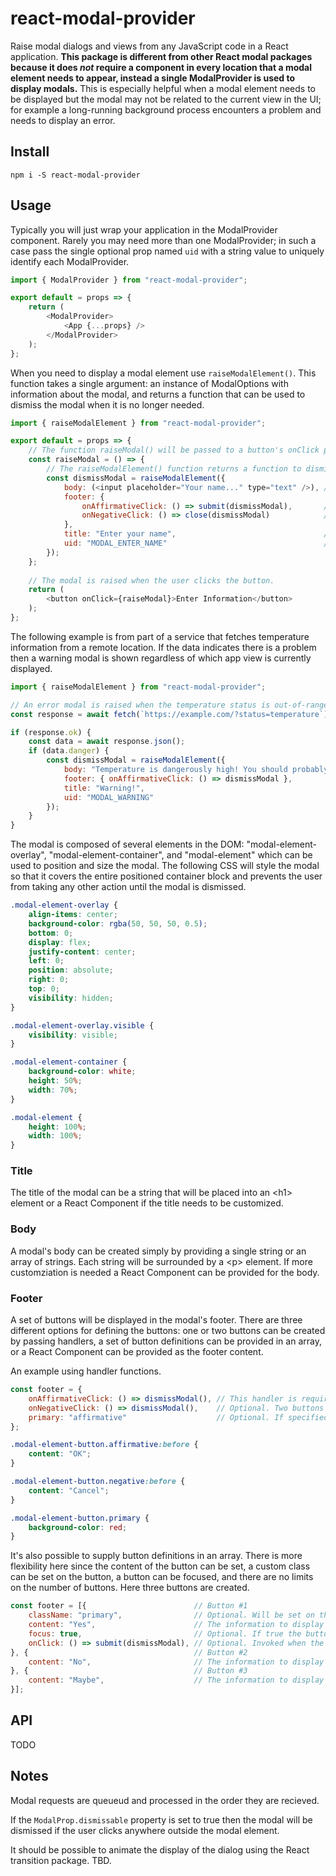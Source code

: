 # react-modal-provider

Raise modal dialogs and views from any JavaScript code in a React application. **This package is different from other React modal packages because it does _not_ require a component in every location that a modal element needs to appear, instead a single ModalProvider is used to display modals.** This is especially helpful when a modal element needs to be displayed but the modal may not be related to the current view in the UI; for example a long-running background process encounters a problem and needs to display an error.

## Install
```
npm i -S react-modal-provider
```

## Usage
Typically you will just wrap your application in the ModalProvider component. Rarely you may need more than one ModalProvider; in such a case pass the single optional prop named `uid` with a string value to uniquely identify each ModalProvider.

```javascript
import { ModalProvider } from "react-modal-provider";

export default = props => {
    return (
        <ModalProvider>
            <App {...props} />
        </ModalProvider>
    );
};
```

When you need to display a modal element use `raiseModalElement()`. This function takes a single argument: an instance of ModalOptions with information about the modal, and returns a function that can be used to dismiss the modal when it is no longer needed.

```javascript
import { raiseModalElement } from "react-modal-provider";

export default = props => {
    // The function raiseModal() will be passed to a button's onClick prop.
    const raiseModal = () => {
        // The raiseModalElement() function returns a function to dismiss the modal.
        const dismissModal = raiseModalElement({
            body: (<input placeholder="Your name..." type="text" />), // The main message in the modal.
            footer: {
                onAffirmativeClick: () => submit(dismissModal),       // Displays a string like "OK".
                onNegativeClick: () => close(dismissModal)            // Displays a string like "Cancel".
            },
            title: "Enter your name",                                 // Appears at the top of the modal.
            uid: "MODAL_ENTER_NAME"                                   // Uniquely identifies this modal.
        });
    };
    
    // The modal is raised when the user clicks the button.
    return (
        <button onClick={raiseModal}>Enter Information</button>
    );
};
```

The following example is from part of a service that fetches temperature information from a remote location. If the data indicates there is a problem then a warning modal is shown regardless of which app view is currently displayed.

```javascript
import { raiseModalElement } from "react-modal-provider";

// An error modal is raised when the temperature status is out-of-range.
const response = await fetch(`https://example.com/?status=temperature`);

if (response.ok) {
    const data = await response.json();
    if (data.danger) {
        const dismissModal = raiseModalElement({
            body: "Temperature is dangerously high! You should probably do something about this.",
            footer: { onAffirmativeClick: () => dismissModal },
            title: "Warning!",
            uid: "MODAL_WARNING"
        });
    }
}
```

The modal is composed of several elements in the DOM: "modal-element-overlay", "modal-element-container", and "modal-element" which can be used to position and size the modal. The following CSS will style the modal so that it covers the entire positioned container block and prevents the user from taking any other action until the modal is dismissed.

```css
.modal-element-overlay {
    align-items: center;
    background-color: rgba(50, 50, 50, 0.5);
    bottom: 0;
    display: flex;
    justify-content: center;
    left: 0;
    position: absolute;
    right: 0;
    top: 0;
    visibility: hidden;
}

.modal-element-overlay.visible {
    visibility: visible;
}

.modal-element-container {
    background-color: white;
    height: 50%;
    width: 70%;
}

.modal-element {
    height: 100%;
    width: 100%;
}
```

### Title
The title of the modal can be a string that will be placed into an &lt;h1&gt; element or a React Component if the title needs to be customized.

### Body
A modal's body can be created simply by providing a single string or an array of strings. Each string will be surrounded by a &lt;p&gt; element. If more customziation is needed a React Component can be provided for the body.

### Footer
A set of buttons will be displayed in the modal's footer. There are three different options for defining the buttons: one or two buttons can be created by passing handlers, a set of button definitions can be provided in an array, or a React Component can be provided as the footer content.

An example using handler functions.
```javascript
const footer = {
    onAffirmativeClick: () => dismissModal(), // This handler is required and a single button will display.
    onNegativeClick: () => dismissModal(),    // Optional. Two buttons will be displayed.
    primary: "affirmative"                    // Optional. If specified the class "primary" will be added to the button.
};
```
```css
.modal-element-button.affirmative:before {
    content: "OK";
}

.modal-element-button.negative:before {
    content: "Cancel";
}

.modal-element-button.primary {
    background-color: red;
}
```

It's also possible to supply button definitions in an array. There is more flexibility here since the content of the button can be set, a custom class can be set on the button, a button can be focused, and there are no limits on the number of buttons. Here three buttons are created.
```javascript
const footer = [{                        // Button #1
    className: "primary",                // Optional. Will be set on the button.
    content: "Yes",                      // The information to display in the button. A string or React Component are both valid.
    focus: true,                         // Optional. If true the button will be focused.
    onClick: () => submit(dismissModal), // Optional. Invoked when the button is clicked. If not provided clicking the button will dismiss the dialog.
}, {                                     // Button #2
    content: "No",                       // The information to display in the button. A string or React Component are both valid.
}, {                                     // Button #3
    content: "Maybe",                    // The information to display in the button. A string or React Component are both valid.
}];
```


## API
TODO

## Notes
Modal requests are queueud and processed in the order they are recieved.

If the `ModalProp.dismissable` property is set to true then the modal will be dismissed if the user clicks anywhere outside the modal element.

It should be possible to animate the display of the dialog using the React transition package. TBD.
